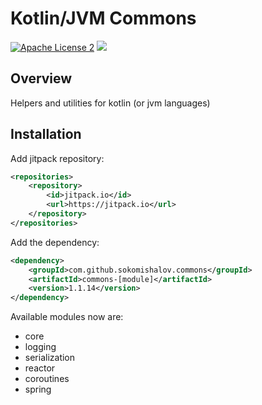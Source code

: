 # Kotlin/JVM Commons

[![Apache License 2](https://img.shields.io/badge/license-ASF2-purple.svg)](https://choosealicense.com/licenses/apache-2.0/)
[![](https://jitpack.io/v/sokomishalov/commons.svg)](https://jitpack.io/#sokomishalov/commons)

## Overview
Helpers and utilities for kotlin (or jvm languages)

## Installation 
Add jitpack repository:
```xml
<repositories>
	<repository>
        <id>jitpack.io</id>
        <url>https://jitpack.io</url>
    </repository>
</repositories>
```
Add the dependency:
```xml
<dependency>
    <groupId>com.github.sokomishalov.commons</groupId>
    <artifactId>commons-[module]</artifactId>
    <version>1.1.14</version>
</dependency>
```

Available modules now are:
- core
- logging
- serialization
- reactor
- coroutines
- spring